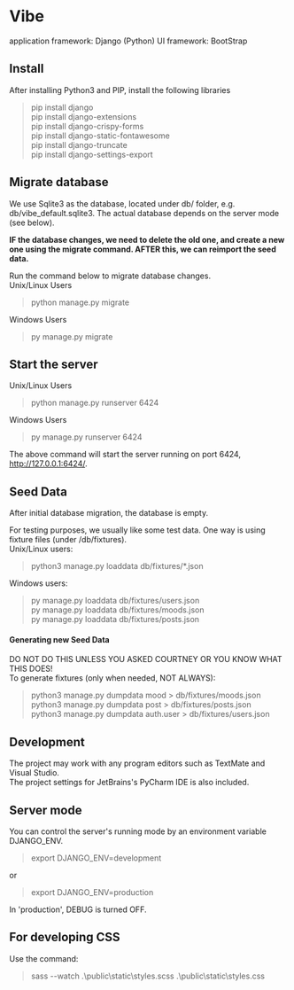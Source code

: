 # Vibe

application framework: Django (Python)
UI framework: BootStrap


## Install 

After installing Python3 and PIP, install the following libraries

> pip install django  
> pip install django-extensions  
> pip install django-crispy-forms  
> pip install django-static-fontawesome  
> pip install django-truncate  
> pip install django-settings-export

## Migrate database

We use Sqlite3 as the database, located under db/ folder, e.g. db/vibe_default.sqlite3.  The actual database depends on the server mode (see below). 

**IF the database changes, we need to delete the old one, and create a new one using the migrate command. AFTER this, we can reimport the seed data.**  

Run the command below to migrate database changes.    
Unix/Linux Users
>  python manage.py migrate

Windows Users
> py manage.py migrate

## Start the server
Unix/Linux Users
> python manage.py runserver 6424

Windows Users
> py manage.py runserver 6424

The above command will start the server running on port 6424, http://127.0.0.1:6424/.

## Seed Data

After initial database migration, the database is empty.

For testing purposes, we usually like some test data. One way is using fixture files (under /db/fixtures).  
Unix/Linux users:

> python3 manage.py loaddata db/fixtures/*.json 

Windows users:
> py manage.py loaddata db/fixtures/users.json  
> py manage.py loaddata db/fixtures/moods.json  
> py manage.py loaddata db/fixtures/posts.json  

#### Generating new Seed Data  
DO NOT DO THIS UNLESS YOU ASKED COURTNEY OR YOU KNOW WHAT THIS DOES!  
To generate fixtures (only when needed, NOT ALWAYS):

> python3 manage.py dumpdata mood > db/fixtures/moods.json  
> python3 manage.py dumpdata post > db/fixtures/posts.json  
> python3 manage.py dumpdata auth.user > db/fixtures/users.json  

## Development

The project may work with any program editors such as TextMate and Visual Studio.  
The project settings for JetBrains's PyCharm IDE is also included. 


## Server mode

You can control the server's running mode by an environment variable DJANGO_ENV.

> export DJANGO_ENV=development

or 

> export DJANGO_ENV=production

In 'production', DEBUG is turned OFF.

## For developing CSS
Use the command: 
> sass --watch .\public\static\styles.scss .\public\static\styles.css